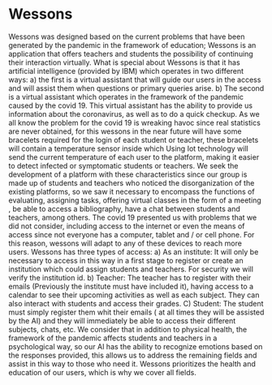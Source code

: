 # Wessons
Wessons was designed based on the current problems that have been generated by the
pandemic in the framework of education; Wessons is an application that offers teachers and
students the possibility of continuing their interaction virtually. What is special about Wessons
is that it has artificial intelligence (provided by IBM) which operates in two different ways: a)
the first is a virtual assistant that will guide our users in the access and will assist them when
questions or primary queries arise.
b) The second is a virtual assistant which operates in the framework of the pandemic caused
by the covid 19. This virtual assistant has the ability to provide us information about the
coronavirus, as well as to do a quick checkup. As we all know the problem for the covid 19 is
wreaking havoc since real statistics are never obtained, for this wessons in the near future will
have some bracelets required for the login of each student or teacher, these bracelets will
contain a temperature sensor inside which Using Iot technology will send the current
temperature of each user to the platform, making it easier to detect infected or symptomatic
students or teachers.
We seek the development of a platform with these characteristics since our group is made up
of students and teachers who noticed the disorganization of the existing platforms, so we saw
it necessary to encompass the functions of evaluating, assigning tasks, offering virtual classes
in the form of a meeting , be able to access a bibliography, have a chat between students and
teachers, among others.
The covid 19 presented us with problems that we did not consider, including access to the
internet or even the means of access since not everyone has a computer, tablet and / or cell
phone. For this reason, wessons will adapt to any of these devices to reach more users.
Wessons has three types of access:
a) As an institute: It will only be necessary to access in this way in a first stage to register or
create an institution which could assign students and teachers. For security we will verify the
institution id.
b) Teacher: The teacher has to register with their emails (Previously the institute must have
included it), having access to a calendar to see their upcoming activities as well as each
subject. They can also interact with students and access their grades.
C) Student: The student must simply register them whit their emails ( at all times they will be
assisted by the AI) and they will immediately be able to access their different subjects, chats,
etc.
We consider that in addition to physical health, the framework of the pandemic affects
students and teachers in a psychological way, so our AI has the ability to recognize emotions
based on the responses provided, this allows us to address the remaining fields and assist in
this way to those who need it.
Wessons prioritizes the health and education of our users, which is why we cover all fields.
